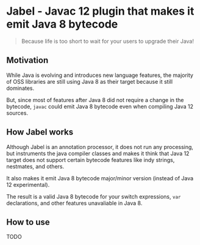 # Jabel - Javac 12 plugin that makes it emit Java 8 bytecode

> Because life is too short to wait for your users to upgrade their Java!


## Motivation

While Java is evolving and introduces new language features, the majority of OSS libraries
are  still using Java 8 as their target because it still dominates.

But, since most of features after Java 8 did not require a change in the bytecode,
`javac` could emit Java 8 bytecode even when compiling Java 12 sources.

## How Jabel works

Although Jabel is an annotation processor, it does not run any processing,
but instruments the java compiler classes and makes it think that Java 12 target
does not support certain bytecode features like indy strings, nestmates, and others.

It also makes it emit Java 8 bytecode major/minor version (instead of Java 12 experimental).

The result is a valid Java 8 bytecode for your switch expressions, `var` declarations,
and other features unavaliable in Java 8.

## How to use

TODO